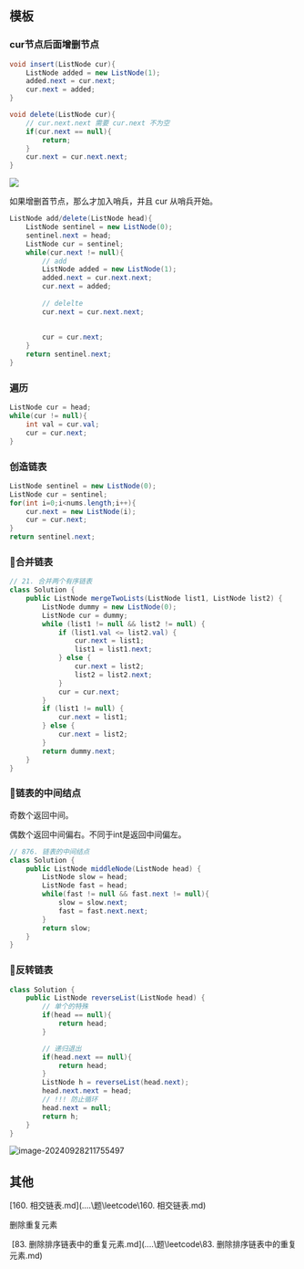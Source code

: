 ## 模板

### cur节点后面增删节点

```java
void insert(ListNode cur){
    ListNode added = new ListNode(1);
    added.next = cur.next;
    cur.next = added;
}

void delete(ListNode cur){
  	// cur.next.next 需要 cur.next 不为空
    if(cur.next == null){
        return;
    }
    cur.next = cur.next.next;
}
```

![](https://cdn.jsdelivr.net/gh/sword4869/pic1@main/images/202409282137749.png)

如果增删首节点，那么才加入哨兵，并且 cur 从哨兵开始。

```java
ListNode add/delete(ListNode head){
    ListNode sentinel = new ListNode(0);
    sentinel.next = head;
    ListNode cur = sentinel;
    while(cur.next != null){
        // add
  		ListNode added = new ListNode(1);
        added.next = cur.next.next;
        cur.next = added;
        
        // delelte
        cur.next = cur.next.next;
        
        
        cur = cur.next;
    }
    return sentinel.next;
}
```

### 遍历

```java
ListNode cur = head;
while(cur != null){
    int val = cur.val;
    cur = cur.next;
}
```

### 创造链表

```java
ListNode sentinel = new ListNode(0);
ListNode cur = sentinel;
for(int i=0;i<nums.length;i++){
    cur.next = new ListNode(i);
    cur = cur.next;
}
return sentinel.next;
```



### 🚀合并链表

```java
// 21. 合并两个有序链表
class Solution {
    public ListNode mergeTwoLists(ListNode list1, ListNode list2) {
        ListNode dummy = new ListNode(0);
        ListNode cur = dummy;
        while (list1 != null && list2 != null) {
            if (list1.val <= list2.val) {
                cur.next = list1;
                list1 = list1.next;
            } else {
                cur.next = list2;
                list2 = list2.next;
            }
            cur = cur.next;
        }
        if (list1 != null) {
            cur.next = list1;
        } else {
            cur.next = list2;
        }
        return dummy.next;
    }
}
```

### 🚀链表的中间结点

奇数个返回中间。

偶数个返回中间偏右。不同于int是返回中间偏左。

```java
// 876. 链表的中间结点
class Solution {
    public ListNode middleNode(ListNode head) {
        ListNode slow = head;
        ListNode fast = head;
        while(fast != null && fast.next != null){
            slow = slow.next;
            fast = fast.next.next;
        }
        return slow;
    }
}
```

### 🚀反转链表

```java
class Solution {
    public ListNode reverseList(ListNode head) {
        // 单个的特殊
        if(head == null){
            return head;
        }

        // 递归退出
        if(head.next == null){
            return head;
        }
        ListNode h = reverseList(head.next);
        head.next.next = head;
        // !!! 防止循环
        head.next = null;
        return h;
    }
}
```

![image-20240928211755497](https://cdn.jsdelivr.net/gh/sword4869/pic1@main/images/202409282117582.png)

## 其他

[160. 相交链表.md](..\..\题\leetcode\160. 相交链表.md) 



删除重复元素

​	 [83. 删除排序链表中的重复元素.md](..\..\题\leetcode\83. 删除排序链表中的重复元素.md) 
